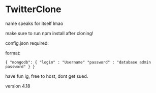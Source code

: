 # TwitterClone

name speaks for itself lmao

make sure to run npm install after cloning!

config.json required:

format:

`{
    "mongodb": {
        "login" : "Username"
        "password" : "database admin password"
    }
}`

have fun ig, free to host, dont get sued.

version 4.18
